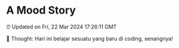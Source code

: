 # A Mood Story

⏰ Updated on Fri, 22 Mar 2024 17:26:11 GMT

💭 Thought: Hari ini belajar sesuatu yang baru di coding, senangnya!

